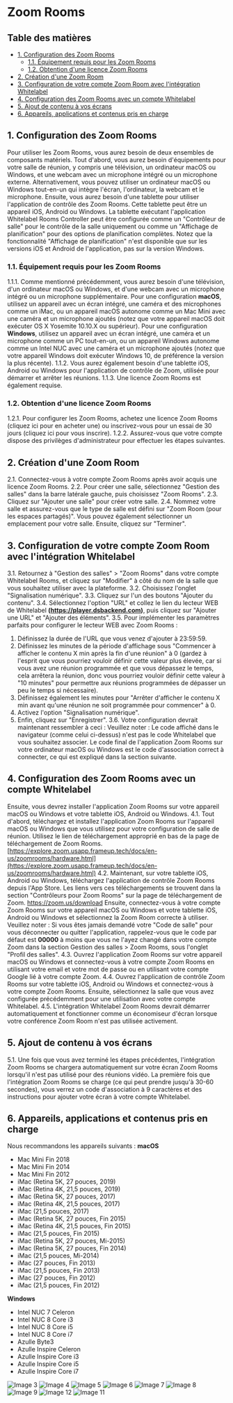 # Zoom Rooms

## Table des matières
- [1. Configuration des Zoom Rooms](#1-configuration-des-zoom-rooms)
  - [1.1. Équipement requis pour les Zoom Rooms](#11-Équipement-requis-pour-les-zoom-rooms)
  - [1.2. Obtention d'une licence Zoom Rooms](#12-obtention-dune-licence-zoom-rooms)
- [2. Création d'une Zoom Room](#2-création-dune-zoom-room)
- [3. Configuration de votre compte Zoom Room avec l'intégration Whitelabel](#3-configuration-de-votre-compte-zoom-room-avec-lintégration-whitelabel)
- [4. Configuration des Zoom Rooms avec un compte Whitelabel](#4-configuration-des-zoom-rooms-avec-un-compte-whitelabel)
- [5. Ajout de contenu à vos écrans](#5-ajout-de-contenu-à-vos-écrans)
- [6. Appareils, applications et contenus pris en charge](#6-appareils-applications-et-contenus-pris-en-charge)

## 1. Configuration des Zoom Rooms
Pour utiliser les Zoom Rooms, vous aurez besoin de deux ensembles de composants matériels.
Tout d'abord, vous aurez besoin d'équipements pour votre salle de réunion, y compris une télévision, un ordinateur macOS ou Windows, et une webcam avec un microphone intégré ou un microphone externe. Alternativement, vous pouvez utiliser un ordinateur macOS ou Windows tout-en-un qui intègre l'écran, l'ordinateur, la webcam et le microphone.
Ensuite, vous aurez besoin d'une tablette pour utiliser l'application de contrôle des Zoom Rooms. Cette tablette peut être un appareil iOS, Android ou Windows. La tablette exécutant l'application Whitelabel Rooms Controller peut être configurée comme un "Contrôleur de salle" pour le contrôle de la salle uniquement ou comme un "Affichage de planification" pour des options de planification complètes. Notez que la fonctionnalité "Affichage de planification" n'est disponible que sur les versions iOS et Android de l'application, pas sur la version Windows.

### 1.1. Équipement requis pour les Zoom Rooms
1.1.1. Comme mentionné précédemment, vous aurez besoin d'une télévision, d'un ordinateur macOS ou Windows, et d'une webcam avec un microphone intégré ou un microphone supplémentaire.
Pour une configuration **macOS**, utilisez un appareil avec un écran intégré, une caméra et des microphones comme un iMac, ou un appareil macOS autonome comme un Mac Mini avec une caméra et un microphone ajoutés (notez que votre appareil macOS doit exécuter OS X Yosemite 10.10.X ou supérieur).
Pour une configuration **Windows**, utilisez un appareil avec un écran intégré, une caméra et un microphone comme un PC tout-en-un, ou un appareil Windows autonome comme un Intel NUC avec une caméra et un microphone ajoutés (notez que votre appareil Windows doit exécuter Windows 10, de préférence la version la plus récente).
1.1.2. Vous aurez également besoin d'une tablette iOS, Android ou Windows pour l'application de contrôle de Zoom, utilisée pour démarrer et arrêter les réunions.
1.1.3. Une licence Zoom Rooms est également requise.

### 1.2. Obtention d'une licence Zoom Rooms
1.2.1. Pour configurer les Zoom Rooms, achetez une licence Zoom Rooms (cliquez ici pour en acheter une) ou inscrivez-vous pour un essai de 30 jours (cliquez ici pour vous inscrire).
1.2.2. Assurez-vous que votre compte dispose des privilèges d'administrateur pour effectuer les étapes suivantes.

## 2. Création d'une Zoom Room
2.1. Connectez-vous à votre compte Zoom Rooms après avoir acquis une licence Zoom Rooms.
2.2. Pour créer une salle, sélectionnez "Gestion des salles" dans la barre latérale gauche, puis choisissez "Zoom Rooms".
2.3. Cliquez sur "Ajouter une salle" pour créer votre salle.
2.4. Nommez votre salle et assurez-vous que le type de salle est défini sur "Zoom Room (pour les espaces partagés)". Vous pouvez également sélectionner un emplacement pour votre salle. Ensuite, cliquez sur "Terminer".

## 3. Configuration de votre compte Zoom Room avec l'intégration Whitelabel
3.1. Retournez à "Gestion des salles" > "Zoom Rooms" dans votre compte Whitelabel Rooms, et cliquez sur "Modifier" à côté du nom de la salle que vous souhaitez utiliser avec la plateforme.
3.2. Choisissez l'onglet "Signalisation numérique".
3.3. Cliquez sur l'un des boutons "Ajouter du contenu".
3.4. Sélectionnez l'option "URL" et collez le lien du lecteur WEB de Whitelabel **(https://player.dsbackend.com)**, puis cliquez sur "Ajouter une URL" et "Ajouter des éléments".
3.5. Pour implémenter les paramètres parfaits pour configurer le lecteur WEB avec Zoom Rooms :
1. Définissez la durée de l'URL que vous venez d'ajouter à 23:59:59.
2. Définissez les minutes de la période d'affichage sous "Commencer à afficher le contenu X min après la fin d'une réunion" à 0 (gardez à l'esprit que vous pourriez vouloir définir cette valeur plus élevée, car si vous avez une réunion programmée et que vous dépassez le temps, cela arrêtera la réunion, donc vous pourriez vouloir définir cette valeur à "10 minutes" pour permettre aux réunions programmées de dépasser un peu le temps si nécessaire).
3. Définissez également les minutes pour "Arrêter d'afficher le contenu X min avant qu'une réunion ne soit programmée pour commencer" à 0.
4. Activez l'option "Signalisation numérique".
5. Enfin, cliquez sur "Enregistrer".
3.6. Votre configuration devrait maintenant ressembler à ceci :
Veuillez noter : Le code affiché dans le navigateur (comme celui ci-dessus) n'est pas le code Whitelabel que vous souhaitez associer. Le code final de l'application Zoom Rooms sur votre ordinateur macOS ou Windows est le code d'association correct à connecter, ce qui est expliqué dans la section suivante.

## 4. Configuration des Zoom Rooms avec un compte Whitelabel
Ensuite, vous devrez installer l'application Zoom Rooms sur votre appareil macOS ou Windows et votre tablette iOS, Android ou Windows.
4.1. Tout d'abord, téléchargez et installez l'application Zoom Rooms sur l'appareil macOS ou Windows que vous utilisez pour votre configuration de salle de réunion. Utilisez le lien de téléchargement approprié en bas de la page de téléchargement de Zoom Rooms.
[https://explore.zoom.usapp.frameup.tech/docs/en-us/zoomrooms/hardware.html](https://explore.zoom.usapp.frameup.tech/docs/en-us/zoomrooms/hardware.html)
4.2. Maintenant, sur votre tablette iOS, Android ou Windows, téléchargez l'application de contrôle Zoom Rooms depuis l'App Store. Les liens vers ces téléchargements se trouvent dans la section "Contrôleurs pour Zoom Rooms" sur la page de téléchargement de Zoom. https://zoom.us/download
Ensuite, connectez-vous à votre compte Zoom Rooms sur votre appareil macOS ou Windows et votre tablette iOS, Android ou Windows et sélectionnez la Zoom Room correcte à utiliser.
Veuillez noter : Si vous êtes jamais demandé votre "Code de salle" pour vous déconnecter ou quitter l'application, rappelez-vous que le code par défaut est **00000** à moins que vous ne l'ayez changé dans votre compte Zoom dans la section Gestion des salles > Zoom Rooms, sous l'onglet "Profil des salles".
4.3. Ouvrez l'application Zoom Rooms sur votre appareil macOS ou Windows et connectez-vous à votre compte Zoom Rooms en utilisant votre email et votre mot de passe ou en utilisant votre compte Google lié à votre compte Zoom.
4.4. Ouvrez l'application de contrôle Zoom Rooms sur votre tablette iOS, Android ou Windows et connectez-vous à votre compte Zoom Rooms. Ensuite, sélectionnez la salle que vous avez configurée précédemment pour une utilisation avec votre compte Whitelabel.
4.5. L'intégration Whitelabel Zoom Rooms devrait démarrer automatiquement et fonctionner comme un économiseur d'écran lorsque votre conférence Zoom Room n'est pas utilisée activement.

## 5. Ajout de contenu à vos écrans
5.1. Une fois que vous avez terminé les étapes précédentes, l'intégration Zoom Rooms se chargera automatiquement sur votre écran Zoom Rooms lorsqu'il n'est pas utilisé pour des réunions vidéo. La première fois que l'intégration Zoom Rooms se charge (ce qui peut prendre jusqu'à 30-60 secondes), vous verrez un code d'association à 9 caractères et des instructions pour ajouter votre écran à votre compte Whitelabel.

## 6. Appareils, applications et contenus pris en charge
Nous recommandons les appareils suivants :
**macOS**
- Mac Mini Fin 2018
- Mac Mini Fin 2014
- Mac Mini Fin 2012
- iMac (Retina 5K, 27 pouces, 2019)
- iMac (Retina 4K, 21,5 pouces, 2019)
- iMac (Retina 5K, 27 pouces, 2017)
- iMac (Retina 4K, 21,5 pouces, 2017)
- iMac (21,5 pouces, 2017)
- iMac (Retina 5K, 27 pouces, Fin 2015)
- iMac (Retina 4K, 21,5 pouces, Fin 2015)
- iMac (21,5 pouces, Fin 2015)
- iMac (Retina 5K, 27 pouces, Mi-2015)
- iMac (Retina 5K, 27 pouces, Fin 2014)
- iMac (21,5 pouces, Mi-2014)
- iMac (27 pouces, Fin 2013)
- iMac (21,5 pouces, Fin 2013)
- iMac (27 pouces, Fin 2012)
- iMac (21,5 pouces, Fin 2012)

**Windows**
- Intel NUC 7 Celeron
- Intel NUC 8 Core i3
- Intel NUC 8 Core i5
- Intel NUC 8 Core i7
- Azulle Byte3
- Azulle Inspire Celeron
- Azulle Inspire Core i3
- Azulle Inspire Core i5
- Azulle Inspire Core i7

![Image 3](./images/image-3-1024x520.jpg)
![Image 4](./images/image-4.jpg)
![Image 5](./images/image-5-1024x520.jpg)
![Image 6](./images/image-6-1024x642-1.jpg)
![Image 7](./images/image-7-1024x642-1.jpg)
![Image 8](./images/image-8-1024x631-1.jpg)
![Image 9](./images/image-9-1024x701.jpg)
![Image 12](./images/image-12-1024x631.jpg)
![Image 11](./images/image-11.jpg)
